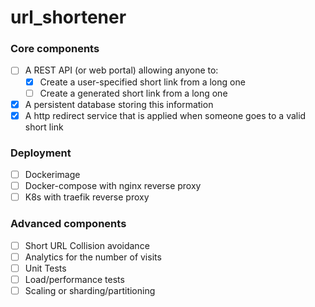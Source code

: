 # url_shortener

### Core components

- [ ] A REST API (or web portal) allowing anyone to:
  - [x] Create a user-specified short link from a long one
  - [ ] Create a generated short link from a long one
- [x] A persistent database storing this information
- [x] A http redirect service that is applied when someone goes to a valid short link

### Deployment

- [ ] Dockerimage
- [ ] Docker-compose with nginx reverse proxy
- [ ] K8s with traefik reverse proxy

### Advanced components

- [ ] Short URL Collision avoidance
- [ ] Analytics for the number of visits
- [ ] Unit Tests
- [ ] Load/performance tests
- [ ] Scaling or sharding/partitioning
